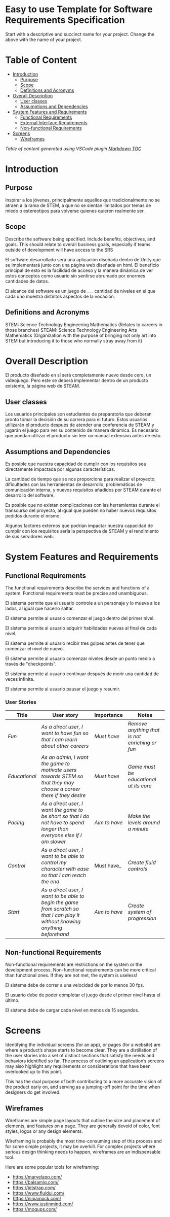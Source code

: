 # Easy to use Template for Software Requirements Specification
Start with a descriptive and succinct name for your project. Change the above with the name of your project.

# Table of Content

- [Introduction](#introduction)
    - [Purpose](#purpose)
    - [Scope](#scope)
    - [Definitions and Acronyms](#definitions-and-acronyms)
- [Overall Description](#overall-description)
    - [User classes](#user-classes)
    - [Assumptions and Dependencies](#assumptions-and-dependencies)
- [System Features and Requirements](#system-features-and-requirements)
    - [Functional Requirements](#functional-requirements)
    - [External Interface Requirements](#external-interface-requirements)
    - [Non-functional Requirements](#non-functional-requirements)
- [Screens](#screens)
    - [Wireframes](#wireframes)

_Table of content generated using VSCode plugin [Markdown TOC](https://marketplace.visualstudio.com/items?itemName=AlanWalk.markdown-toc)_

# Introduction

## Purpose
Inspirar a los jóvenes, principalmente aquellos que tradicionalmente no se atraen a la rama de STEM, a que no se sientan limitados por temas de miedo o estereotipos para volverse quienes quieren realmente ser. 

## Scope
Describe the software being specified. Include benefits, objectives, and goals. This should relate to overall business goals, especially if teams outside of development will have access to the SRS

El software desarrollado será una aplicación diseñada dentro de Unity que se implementará junto con una página web diseñada en html. El beneficio principal de esto es la facilidad de acceso y la manera dinámica de ver estos conceptos como usuario sin sentirse abrumado por enormes cantidades de datos.

El alcance del software es un juego de ___ cantidad de niveles en el que cada uno muestra distintos aspectos de la vocación.

## Definitions and Acronyms
STEM: Science Technology Engineering Mathematics (Relates to careers in those branches)
STEAM: Science Technology Engineering Arts Mathematics (Organization with the purpose of bringing not only art into STEM but introducing it to those who normally stray away from it)

# Overall Description
El producto diseñado en sí será completamente nuevo desde cero, un videojuego. Pero este se deberá implementar dentro de un producto existente, la página web de STEAM.

## User classes
Los usuarios principales son estudiantes de preparatoria que deberan pronto tomar la decisión de su carrera para el futuro. Estos usuarios utilizarán el producto después de atender una conferencia de STEAM y jugarán el juego para ver su contenido de manera dinámica. Es necesario que puedan utilizar el producto sin leer un manual extensivo antes de esto.

## Assumptions and Dependencies
Es posible que nuestra capacidad de cumplir con los requisitos sea directamente impactada por algunas características.

La cantidad de tiempo que se nos proporciona para realizar el proyecto, dificultades con las herramientas de desarrollo, problemáticas de comunicación interna, y nuevos requisitos añadidos por STEAM durante el desarrollo del software.

Es posible que no existan complicaciones con las herramientas durante el transcurso del proyecto, al igual que pueden no haber nuevos requisitos pedidos durante el mismo.

Algunos factores externos que podrían impactar nuestra capacidad de cumplir con los requisitos sería la perspectiva de STEAM y el rendimiento de sus servidores web.

# System Features and Requirements


## Functional Requirements
The functional requirements describe the services and functions of a system. Functional requirements must be precise and unambiguous.

El sistema permite que el usuario controle a un personaje y lo mueva a los lados, al igual que hacerlo saltar.

El sistema permite al usuario comenzar el juego dentro del primer nivel.

El sistema permite al usuario adquirir habilidades nuevas al final de cada nivel.

El sistema permite al usuario recibir tres golpes antes de tener que comenzar el nivel de nuevo.

El sistema permite al usuario comenzar niveles desde un punto medio a través de "checkpoints".

El sistema permite al usuario continuar después de morir una cantidad de veces infinita. 

El sistema permite al usuario pausar el juego y resumir.


### User Stories
|Title|User story|Importance|Notes|
|---|---|---|---|
|_Fun_|_As a direct user, I want to have fun so that I can learn about other careers_|_Must have_|_Remove anything that is not enriching or fun_|
|_Educational_|_As an admin, I want the game to motivate users towards STEM so that they may choose a career there if they desire_|_Must have_|_Game must be educational at its core_|
|_Pacing_|_As a direct user, I want the game to be short so that I do not have to spend longer than everyone else if I am slower_|_Aim to have_|_Make the levels around a minute_|
|_Control_|_As a direct user, I want to be able to control my character with ease so that I can reach the end_|Must have_|_Create fluid controls_|
|_Start_|_As a direct user, I want to be able to begin the game from scratch so that I can play it without knowing anything beforehand_|_Aim to have_|_Create system of progression_|


## Non-functional Requirements
Non-functional requirements are restrictions on the system or the development process. Non-functional requirements can be more critical than functional ones. If they are not met, the system is useless!

El sistema debe de correr a una velocidad de por lo menos 30 fps.

El usuario debe de poder completar el juego desde el primer nivel hasta el último.

El sistema debe de cargar cada nivel en menos de 15 segundos.



# Screens
Identifying the individual screens (for an app), or pages (for a website) are where a product’s shape starts to become clear. They are a distillation of the user stories into a set of distinct sections that satisfy the needs and behaviors identified so far. The process of outlining an application’s screens may also highlight any requirements or considerations that have been overlooked up to this point.

This has the dual purpose of both contributing to a more accurate vision of the product early on, and serving as a jumping-off point for the time when designers do get involved.

## Wireframes
Wireframes are simple page layouts that outline the size and placement of elements, and features on a page. They are generally devoid of color, font styles, logos or any design elements.

Wireframing is probably the most time-consuming step of this process and for some simple projects, it may be overkill. For complex projects where serious design thinking needs to happen, wireframes are an indispensable tool.

Here are some popular tools for wireframing:
- https://marvelapp.com/  
- https://balsamiq.com/ 
- https://jetstrap.com/ 
- https://www.fluidui.com/ 
- https://ninjamock.com/ 
- https://www.justinmind.com/ 
- https://moqups.com/
